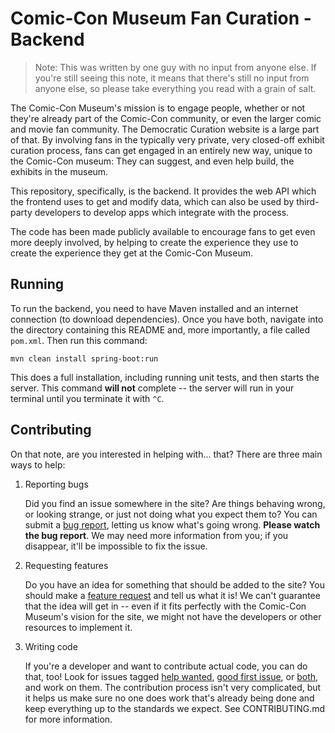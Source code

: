 # Comic-Con Museum Fan Curation - Backend

> Note: This was written by one guy with no input from anyone else. If you're
> still seeing this note, it means that there's still no input from anyone
> else, so please take everything you read with a grain of salt.

The Comic-Con Museum's mission is to engage people, whether or not they're
already part of the Comic-Con community, or even the larger comic and movie
fan community. The Democratic Curation website is a large part of that. By
involving fans in the typically very private, very closed-off exhibit curation
process, fans can get engaged in an entirely new way, unique to the Comic-Con
museum: They can suggest, and even help build, the exhibits in the museum.

This repository, specifically, is the backend. It provides the web API which
the frontend uses to get and modify data, which can also be used by
third-party developers to develop apps which integrate with the process.

The code has been made publicly available to encourage fans to get even more
deeply involved, by helping to create the experience they use to create the
experience they get at the Comic-Con Museum.

## Running

To run the backend, you need to have Maven installed and an internet
connection (to download dependencies). Once you have both, navigate into the
directory containing this README and, more importantly, a file called
`pom.xml`. Then run this command:

```
mvn clean install spring-boot:run
```

This does a full installation, including running unit tests, and then starts
the server. This command **will not** complete -- the server will run in your
terminal until you terminate it with `^C`.

## Contributing

On that note, are you interested in helping with... that? There are three main
ways to help:

1. Reporting bugs

    Did you find an issue somewhere in the site? Are things behaving wrong, or
    looking strange, or just not doing what you expect them to? You can submit
    a [bug report][gh-br-template], letting us know what's going wrong. 
    **Please watch the bug report**. We may need more information from you; if
    you disappear, it'll be impossible to fix the issue.

2. Requesting features

    Do you have an idea for something that should be added to the site? You
    should make a [feature request][gh-fr-template] and tell us what it is! We
    can't guarantee that the idea will get in -- even if it fits perfectly
    with the Comic-Con Museum's vision for the site, we might not have the
    developers or other resources to implement it.
    
3. Writing code

    If you're a developer and want to contribute actual code, you can do that,
    too! Look for issues tagged [help wanted][gh-hw-search],
    [good first issue][gh-gfi-search], or [both][gh-hw-gfi-search], and work
    on them. The contribution process isn't very complicated, but it helps us
    make sure no one does work that's already being done and keep everything
    up to the standards we expect. See CONTRIBUTING.md for more information.

 [gh-br-template]: https://github.com/Comic-ConMuseum/fan-curation-spring/issues/new?template=bug-report.md
 [gh-fr-template]: https://github.com/Comic-ConMuseum/fan-curation-spring/issues/new?template=feature_request.md
 [gh-gfi-search]: https://github.com/Comic-ConMuseum/fan-curation-spring/labels/good%20first%20issue
 [gh-hw-search]: https://github.com/Comic-ConMuseum/fan-curation-spring/labels/help%20wanted
 [gh-hw-gfi-search]: https://github.com/Comic-ConMuseum/fan-curation-spring/issues?q=is%3Aopen+label%3A%22good+first+issue%22+label%3A%22help+wanted%22
